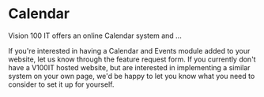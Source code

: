 Calendar
===========

Vision 100 IT offers an online Calendar system and ...





If you're interested in having a Calendar and Events module added to your website, let us know through the feature request form. If you currently don't have a V100IT hosted website, but are interested in implementing a similar system on your own page, we'd be happy to let you know what you need to consider to set it up for yourself.
